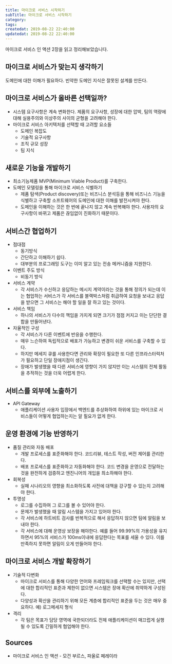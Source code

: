 ```yaml
---
title: 마이크로 서비스 시작하기
subTitle: 마이크로 서비스 시작하기
category: 
tags: 
createdat: 2019-08-22 22:40:00
updatedat: 2019-08-22 22:40:00
---
```


마이크로 서비스 인 액션 2장을 읽고 정리해보았습니다.

## 마이크로 서비스가 맞는지 생각하기

도메인에 대한 이해가 필요하다. 빈약한 도메인 지식은 잘못된 설계를 만든다.

## 마이크로 서비스가 올바른 선택일까?

* 시스템 요구사항은 계속 변화한다. 제품의 요구사항, 성장에 대한 압박, 팀의
  역량에 대해 실용주의와 이상주의 사이의 균형을 고려해야 한다.
* 마이크로 서비스 아키텍처를 선택할 때 고려할 요소들
  * 도메인 복잡도
  * 기술적 요구사항
  * 조직 규모 성장
  * 팀 지식

## 새로운 기능을 개발하기

* 최소기능제품 MVP(Minimum Viable Product)를 구축한다.
* 도메인 모델링을 통해 마이크로 서비스 식별하기
  * 제품 탐색(Product discovery)또는 비즈니스 분석등을 통해 비즈니스 기능을
    식별하고 구축할 소프트웨어의 도메인에 대한 이해를 발전시켜야 한다.
  * 도메인을 이해하는 것은 한 번에 끝나지 않고 계속 반복해야 한다. 사용자의
    요구사항이 바뀌고 제품은 끊임없이 진화하기 때문이다.

## 서비스간 협업하기

* 점대점
  * 동기방식
  * 간단하고 이해하기 쉽다.
  * 대부분의 프로그래밍 도구는 이미 알고 있는 전송 메커니즘을 지원한다.
* 이벤트 주도 방식
  * 비동기 방식
* 서비스 계약
  * 각 서비스가 수신하고 응답하는 메시지 계약이라는 것을 통해 정의가 되는데 이는
    협업하는 서비스가 각 서비스를 블랙박스처럼 취급하여 요청을 보내고 응답을
    받으면 그 서비스는 해야 할 일을 잘 하고 있는 것이다.
* 서비스 책임
  * 하나의 서비스가 다수의 책임을 가지게 되면 크기가 점점 커지고 이는 단단한
    결합을 만들어낸다.
* 자율적인 구성
  * 각 서비스가 다른 이벤트에 반응을 수행한다.
  * 매우 느슨하여 독립적으로 배포가 가능하고 변경이 쉬운 서비스를 구축할 수
    있다.
  * 하지만 메세지 큐를 사용한다면 관리와 확장이 필요한 또 다른 인프라스터럭처가
    필요하고 단일 장애지점이 생긴다.
  * 장애가 발생했을 때 다른 서비스에 영향이 가지 않지만 이는 시스템의 전체
    활동을 추적하는 것을 더욱 어렵게 한다.

## 서비스를 외부에 노출하기

* API Gateway
  * 애플리케이션 사용자 입장에서 백엔드를 추상화하여 하위에 있는 마이크로
    서비스들이 어떻게 협업하는지는 알 필요가 없게 한다.

## 운영 환경에 기능 반영하기

* 품질 관리와 자동 배포
  * 개발 프로세스를 표준화해야 한다. 코드리뷰, 테스트 작성, 버전 제어를
    관리한다.
  * 배포 프로세스를 표준화하고 자동화해야 한다. 코드 변경을 운영으로 전달하는
    것을 완전하게 검증하고 엔진니어의 개입을 최소하해야 한다.
* 회복성
  * 실패 시나리오의 영향을 최소화하도록 사전에 대책을 강구할 수 있는지
    고려해야 한다.
* 투명성
  * 로그를 수집하여 그 로그를 볼 수 있어야 한다.
  * 문제가 발생했을 때 알림 시스템을 가지고 있어야 한다.
  * 각 서비스에 하트비트 검사를 반복적으로 해서 응답하지 않으면 팀에 알림을
    보내야 한다.
  * 각 서비스에 대해 운영상 보장을 해야한다. 예를 들어 99.99%의 가용성을
    유지하면서 95%의 서비스가 100ms이내에 응답한다는 목표를 세울 수 있다. 이를
    만족하지 못하면 알림이 오게 만들어야 한다.

## 마이크로 서비스 개발 확장하기

* 기술적 다변화
  * 마이크로 서비스를 통해 다양한 언어와 프레임워크를 선택할 수는 있지만,
    선택에 대한 합리적인 표준과 제한이 없으면 시스템은 장애 확산에 취약하게
    구성된다.
  * 다양성과 확산을 관리하기 위해 모든 계층에 합리적인 표준을 두는 것은 매우
    중요하다. 예) 로그메세지 형식
* 격리
  * 각 팀은 목표가 담당 영역에 국한되더라도 전체 애플리케이션이 매끄럽게 실행될
    수 있도록 긴밀하게 협업해야 한다.

## Sources

* 마이크로 서비스 인 액션 - 모건 부르스, 파울로 페레이라
